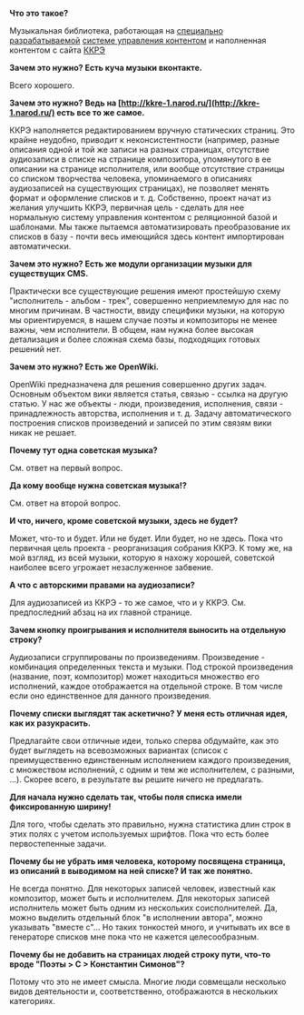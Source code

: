 **Что это такое?**

Музыкальная библиотека, работающая на [специально разрабатываемой](https://github.com/shatsky/djmuslib) [системе управления контентом](http://ru.wikipedia.org/wiki/%D0%A1%D0%B8%D1%81%D1%82%D0%B5%D0%BC%D0%B0_%D1%83%D0%BF%D1%80%D0%B0%D0%B2%D0%BB%D0%B5%D0%BD%D0%B8%D1%8F_%D1%81%D0%BE%D0%B4%D0%B5%D1%80%D0%B6%D0%B8%D0%BC%D1%8B%D0%BC) и наполненная контентом с сайта [ККРЭ](http://kkre-1.narod.ru/)

**Зачем это нужно? Есть куча музыки вконтакте.**

Всего хорошего.

**Зачем это нужно? Ведь на [http://kkre-1.narod.ru/](http://kkre-1.narod.ru/) есть все то же самое.**

ККРЭ наполняется редактированием вручную статических страниц. Это крайне неудобно, приводит к неконсистентности (например, разные описания одной и той же записи на разных страницах, отсутствие аудиозаписи в списке на странице композитора, упомянутого в ее описании на странице исполнителя, или вообще отсутствие страницы со списком творчества человека, упоминаемого в описаниях аудиозаписей на существующих страницах), не позволяет менять формат и оформление списков и т. д. Собственно, проект начат из желания улучшить ККРЭ, первичная цель - сделать для нее нормальную систему управления контентом с реляционной базой и шаблонами. Мы также пытаемся автоматизировать преобразование их списков в базу - почти весь имеющийся здесь контент импортирован автоматически.

**Зачем это нужно? Есть же модули организации музыки для существущих CMS.**

Практически все существующие решения имеют простейшую схему "исполнитель - альбом - трек", совершенно неприемлемую для нас по многим причинам. В частности, ввиду специфики музыки, на которую мы ориентируемся, в нашем случае поэты и композиторы не менее важны, чем исполнители. В общем, нам нужна более высокая детализация и более сложная схема базы, подходящих готовых решений нет.

**Зачем это нужно? Есть же OpenWiki.**

OpenWiki предназначена для решения совершенно других задач. Основным объектом вики является статья, связью - ссылка на другую статью. У нас же объекты - люди, произведения, исполнения, связи - принадлежность авторства, исполнения и т. д. Задачу автоматического построения списков произведений и записей по этим связям вики никак не решает.

**Почему тут одна советская музыка?**

См. ответ на первый вопрос.

**Да кому вообще нужна советская музыка!?**

См. ответ на второй вопрос.

**И что, ничего, кроме советской музыки, здесь не будет?**

Может, что-то и будет. Или не будет. Или будет, но не здесь. Пока что первичная цель проекта - реорганизация собрания ККРЭ. К тому же, на мой взгляд, из всей музыки, которую я нахожу хорошей, советской наиболее всего угрожает незаслуженное забвение.

**А что с авторскими правами на аудиозаписи?**

Для аудиозаписей из ККРЭ - то же самое, что и у ККРЭ. См. предпоследний абзац на их главной странице.

**Зачем кнопку проигрывания и исполнителя выносить на отдельную строку?**

Аудиозаписи сгруппированы по произведениям. Произведение - комбинация определенных текста и музыки. Под строкой произведения (название, поэт, композитор) может находиться множество его исполнений, каждое отображается на отдельной строке. В том числе если оно единственное для данного произведения.

**Почему списки выглядят так аскетично? У меня есть отличная идея, как их разукрасить.**

Предлагайте свои отличные идеи, только сперва обдумайте, как это будет выглядеть на всевозможных вариантах (список с преимущественно единственным исполнением каждого произведения, с множеством исполнений, с одним и тем же исполнителем, с разными, ...). Скорее всего, в результате вы решите ничего не предлагать.

**Для начала нужно сделать так, чтобы поля списка имели фиксированную ширину!**

Для того, чтобы сделать это правильно, нужна статистика длин строк в этих полях с учетом используемых шрифтов. Пока что есть более первостепенные задачи.

**Почему бы не убрать имя человека, которому посвящена страница, из описаний в выводимом на ней списке? И так же понятно.**

Не всегда понятно. Для некоторых записей человек, известный как композитор, может быть и исполнителем. Для некоторых записей исполнитель может быть одним из нескольких соисполнителей. Да, можно выделить отдельный блок "в исполнении автора", можно указывать "вместе с"... Но таких тонкостей много, и учитывать их все в генераторе списков мне пока что не кажется целесообразным.

**Почему бы не добавить на страницах людей строку пути, что-то вроде "Поэты > С > Константин Симонов"?**

Потому что это не имеет смысла. Многие люди совмещали несколько видов деятельности и, соответственно, отображаются в нескольких категориях.
